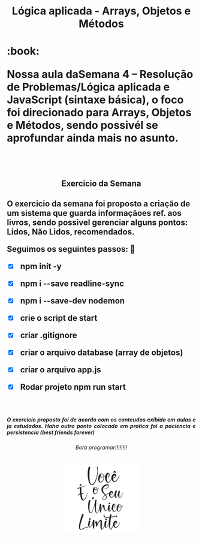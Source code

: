 <h1 align="center">Lógica aplicada - Arrays, Objetos e Métodos <h1> :book: <br>

<p2 align="justify">Nossa aula daSemana 4 – Resolução de Problemas/Lógica aplicada e JavaScript (sintaxe básica),
o foco foi direcionado para Arrays, Objetos e Métodos, sendo possivél se aprofundar ainda mais no asunto.
<p><br>

<h2 align="center"> Exercicio da Semana <h2>


<p2 align="justify">O exercicio da semana foi proposto a criação de um sistema que guarda informaçãoes ref. aos livros, sendo possivel gerenciar alguns pontos: Lidos, Não Lidos, recomendados.

Seguimos os seguintes passos: :footprints:

- [x] npm init -y

- [x] npm i --save readline-sync

- [x] npm i --save-dev nodemon

- [x] crie o script de start

- [x] criar .gitignore

- [x] criar o arquivo database (array de objetos)

- [x] criar o arquivo app.js

- [x] Rodar projeto npm run start <p2>

<br>

<h5 align="justify"> O exercicio proposto foi de acordo com os conteudos exibido em aulas e ja estudados. Haha outro ponto colocado em pratica foi a paciencia e persistencia (best friends forever) <h5>

<h6 align="center">Bora programar!!!!!!!! <h6>

<center> <img src="img.jpg" alt="alt text" width="200"/></center>
